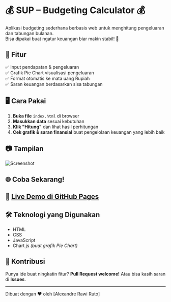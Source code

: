 # 💰 SUP – Budgeting Calculator 💰

Aplikasi budgeting sederhana berbasis web untuk menghitung pengeluaran dan tabungan bulanan.  
Bisa dipakai buat ngatur keuangan biar makin stabil! 🚀

## 📌 Fitur
✅ Input pendapatan & pengeluaran  
✅ Grafik Pie Chart visualisasi pengeluaran  
✅ Format otomatis ke mata uang Rupiah  
✅ Saran keuangan berdasarkan sisa tabungan  

## 🖥️ Cara Pakai
1. **Buka file** `index.html` di browser  
2. **Masukkan data** sesuai kebutuhan  
3. **Klik "Hitung"** dan lihat hasil perhitungan  
4. **Cek grafik & saran finansial** buat pengelolaan keuangan yang lebih baik  

## 📷 Tampilan
![Screenshot](https://via.placeholder.com/800x400.png?text=Screenshot+SUP!+Budgeting)

## 🌐 Coba Sekarang!  
🔗 **[Live Demo di GitHub Pages](https://Alexy03.github.io/Sup!-budgeting/)**
---

## 🛠️ Teknologi yang Digunakan
- HTML  
- CSS  
- JavaScript  
- Chart.js *(buat grafik Pie Chart)*  

## 🤝 Kontribusi
Punya ide buat ningkatin fitur? **Pull Request welcome!** Atau bisa kasih saran di **Issues**.  

---

Dibuat dengan ❤️ oleh [Alexandre Rawi Ruto]

